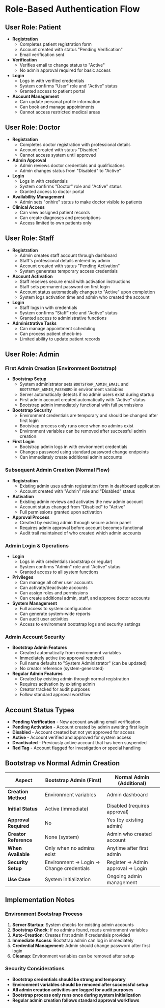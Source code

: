 # Role-Based Authentication Flow

## User Role: Patient

- **Registration**
  - Completes patient registration form
  - Account created with status "Pending Verification"
  - Email verification sent
- **Verification**
  - Verifies email to change status to "Active"
  - No admin approval required for basic access
- **Login**
  - Logs in with verified credentials
  - System confirms "User" role and "Active" status
  - Granted access to patient portal
- **Account Management**
  - Can update personal profile information
  - Can book and manage appointments
  - Cannot access restricted medical areas

## User Role: Doctor

- **Registration**
  - Completes doctor registration with professional details
  - Account created with status "Disabled"
  - Cannot access system until approved
- **Admin Approval**
  - Admin reviews doctor credentials and qualifications
  - Admin changes status from "Disabled" to "Active"
- **Login**
  - Logs in with credentials
  - System confirms "Doctor" role and "Active" status
  - Granted access to doctor portal
- **Availability Management**
  - Admin sets "onhire" status to make doctor visible to patients
- **Clinical Access**
  - Can view assigned patient records
  - Can create diagnoses and prescriptions
  - Access limited to own patients only

## User Role: Staff

- **Registration**
  - Admin creates staff account through dashboard
  - Staff's professional details entered by admin
  - Account created with status "Pending Activation"
  - System generates temporary access credentials
- **Account Activation**
  - Staff receives secure email with activation instructions
  - Staff sets permanent password on first login
  - Account status automatically changes to "Active" upon completion
  - System logs activation time and admin who created the account
- **Login**
  - Staff logs in with credentials
  - System confirms "Staff" role and "Active" status
  - Granted access to administrative functions
- **Administrative Tasks**
  - Can manage appointment scheduling
  - Can process patient check-ins
  - Limited ability to update patient records

## User Role: Admin

### **First Admin Creation (Environment Bootstrap)**

- **Bootstrap Setup**
  - System administrator sets `BOOTSTRAP_ADMIN_EMAIL` and `BOOTSTRAP_ADMIN_PASSWORD` in environment variables
  - Server automatically detects if no admin users exist during startup
  - First admin account created automatically with "Active" status
  - Bootstrap admin immediately functional with full permissions
- **Bootstrap Security**
  - Environment credentials are temporary and should be changed after first login
  - Bootstrap process only runs once when no admins exist
  - Environment variables can be removed after successful admin creation
- **First Login**
  - Bootstrap admin logs in with environment credentials
  - Changes password using standard password change endpoints
  - Can immediately create additional admin accounts

### **Subsequent Admin Creation (Normal Flow)**

- **Registration**
  - Existing admin uses admin registration form in dashboard application
  - Account created with "Admin" role and "Disabled" status
- **Activation**
  - Existing admin reviews and activates the new admin account
  - Account status changed from "Disabled" to "Active"
  - Full permissions granted upon activation
- **Approval Process**
  - Created by existing admin through secure admin panel
  - Requires admin approval before account becomes functional
  - Audit trail maintained of who created which admin accounts

### **Admin Login & Operations**

- **Login**
  - Logs in with credentials (bootstrap or regular)
  - System confirms "Admin" role and "Active" status
  - Granted access to all system functions
- **Privileges**
  - Can manage all other user accounts
  - Can activate/deactivate accounts
  - Can assign roles and permissions
  - Can create additional admin, staff, and approve doctor accounts
- **System Management**
  - Full access to system configuration
  - Can generate system-wide reports
  - Can audit user activities
  - Access to environment bootstrap logs and security settings

### **Admin Account Security**

- **Bootstrap Admin Features**
  - Created automatically from environment variables
  - Immediately active (no approval required)
  - Full name defaults to "System Administrator" (can be updated)
  - No creator reference (system-generated)
- **Regular Admin Features**
  - Created by existing admin through normal registration
  - Requires activation by existing admin
  - Creator tracked for audit purposes
  - Follow standard approval workflow

## Account Status Types

- **Pending Verification** - New account awaiting email verification
- **Pending Activation** - Account created by admin awaiting first login
- **Disabled** - Account created but not yet approved for access
- **Active** - Account verified and approved for system access
- **Deactivated** - Previously active account that has been suspended
- **Red Tag** - Account flagged for investigation or special handling

## Bootstrap vs Normal Admin Creation

| Aspect                | Bootstrap Admin (First)                  | Normal Admin (Additional)         |
| --------------------- | ---------------------------------------- | --------------------------------- |
| **Creation Method**   | Environment variables                    | Admin dashboard                   |
| **Initial Status**    | Active (immediate)                       | Disabled (requires approval)      |
| **Approval Required** | No                                       | Yes (by existing admin)           |
| **Creator Reference** | None (system)                            | Admin who created account         |
| **When Available**    | Only when no admins exist                | Anytime after first admin         |
| **Security Setup**    | Environment → Login → Change credentials | Register → Admin approval → Login |
| **Use Case**          | System initialization                    | Ongoing admin management          |

## Implementation Notes

### **Environment Bootstrap Process**

1. **Server Startup**: System checks for existing admin accounts
2. **Bootstrap Check**: If no admins found, reads environment variables
3. **Auto-Creation**: Creates first admin if credentials provided
4. **Immediate Access**: Bootstrap admin can log in immediately
5. **Credential Management**: Admin should change password after first login
6. **Cleanup**: Environment variables can be removed after setup

### **Security Considerations**

- **Bootstrap credentials should be strong and temporary**
- **Environment variables should be removed after successful setup**
- **All admin creation activities are logged for audit purposes**
- **Bootstrap process only runs once during system initialization**
- **Regular admin creation follows standard approval workflows**
